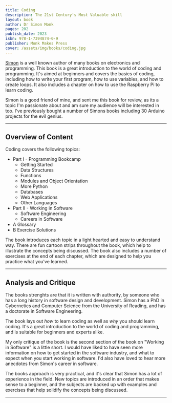 ```yaml
---
title: Coding
description: The 21st Century's Most Valuable skill
layout: book
author: Dr Simon Monk
pages: 202
publish_date: 2023
isbn: 978-1-7394874-0-9
publisher: Monk Makes Press
cover: /assets/img/books/coding.jpg
---
```


[Simon](https://www.x.com/@simonmonk2) is a well known author of many books on electronics and programming. This book is a great introduction to the world of coding and programming. It's aimed at beginners and covers the basics of coding, including how to write your first program, how to use variables, and how to create loops. It also includes a chapter on how to use the Raspberry Pi to learn coding.

Simon is a good friend of mine, and sent me this book for review, as its a topic I'm passionate about and am sure my audience will be interested in too. I've previously bought a number of Simons books including 30 Arduino projects for the evil genius.

---

## Overview of Content

Coding covers the following topics:

* Part I - Programming Bookcamp
    * Getting Started
    * Data Structures
    * Functions
    * Modules and Object Orientation
    * More Python
    * Databases
    * Web Applications
    * Other Languages
* Part II - Working in Software
    * Software Engineering
    * Careers in Software
* A Glossary
* B Exercise Solutions

The book introduces each topic in a light hearted and easy to understand way. There are fun cartoon strips throughout the book, which help to illustrate the concepts being discussed. The book also includes a number of exercises at the end of each chapter, which are designed to help you practice what you've learned.

---

## Analysis and Critique

The books strenghts are that it is written with authority, by someone who has a long history in software design and development. Simon has a PhD in Cybernetics and Computer Science from the University of Reading, and has a doctorate in Software Engineering.

The book lays out *how* to learn coding as well as *why* you should learn coding. It's a great introduction to the world of coding and programming, and is suitable for beginners and experts alike.

My only critique of the book is the second section of the book on "Working in Software" is a little short. I would have liked to have seen more information on how to get started in the software industry, and what to expect when you start working in software. I'd also have loved to hear more anecdotes from Simon's career in software.

The books approach is very practical, and it's clear that Simon has a lot of experience in the field. New topics are introduced in an order that makes sense to a beginner, and the subjects are backed up with examples and exercises that help solidify the concepts being discussed.

---
